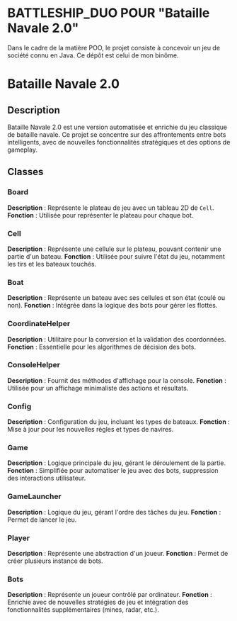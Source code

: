 # BATTLESHIP_DUO POUR "Bataille Navale 2.0"
Dans le cadre de la matière POO, le projet consiste à concevoir un jeu de société connu en Java. Ce dépôt est celui de mon binôme.

# Bataille Navale 2.0

## Description
Bataille Navale 2.0 est une version automatisée et enrichie du jeu classique de bataille navale. Ce projet se concentre sur des affrontements entre bots intelligents, avec de nouvelles fonctionnalités stratégiques et des options de gameplay.

## Classes 

### Board

**Description** : Représente le plateau de jeu avec un tableau 2D de `Cell`.
**Fonction** : Utilisée pour représenter le plateau pour chaque bot.

### Cell
**Description** : Représente une cellule sur le plateau, pouvant contenir une partie d'un bateau.
**Fonction** : Utilisée pour suivre l'état du jeu, notamment les tirs et les bateaux touchés.

### Boat
**Description** : Représente un bateau avec ses cellules et son état (coulé ou non).
**Fonction** : Intégrée dans la logique des bots pour gérer les flottes.

### CoordinateHelper
**Description** : Utilitaire pour la conversion et la validation des coordonnées.
**Fonction** : Essentielle pour les algorithmes de décision des bots.

### ConsoleHelper
**Description** : Fournit des méthodes d'affichage pour la console.
**Fonction** : Utilisée pour un affichage minimaliste des actions et résultats.

### Config
**Description** : Configuration du jeu, incluant les types de bateaux.
**Fonction** : Mise à jour pour les nouvelles règles et types de navires.

### Game
**Description** : Logique principale du jeu, gérant le déroulement de la partie.
**Fonction** : Simplifiée pour automatiser le jeu avec des bots, suppression des interactions utilisateur.

### GameLauncher
**Description** : Logique du jeu, gérant l'ordre des tâches du jeu.
**Fonction** : Permet de lancer le jeu.

### Player
**Description** : Représente une abstraction d'un joueur.
**Fonction** : Permet de créer plusieurs instance de bots.

### Bots
**Description** : Représente un joueur contrôlé par ordinateur.
**Fonction** : Enrichie avec de nouvelles stratégies de jeu et intégration des fonctionnalités supplémentaires (mines, radar, etc.).


